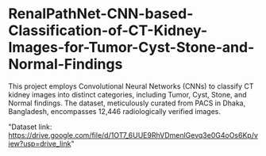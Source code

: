 # RenalPathNet-CNN-based-Classification-of-CT-Kidney-Images-for-Tumor-Cyst-Stone-and-Normal-Findings
This project employs Convolutional Neural Networks (CNNs) to classify CT kidney images into distinct categories, including Tumor, Cyst, Stone, and Normal findings. The dataset, meticulously curated from PACS in Dhaka, Bangladesh, encompasses 12,446 radiologically verified images.

"Dataset link: https://drive.google.com/file/d/1OT7_6UUE9RhVDmenlGevq3e0G4oOs6Kp/view?usp=drive_link"
